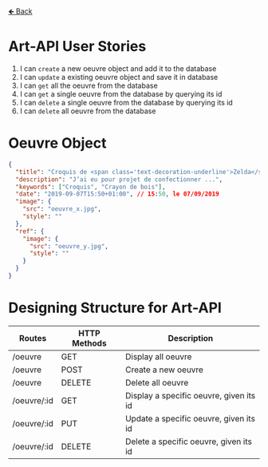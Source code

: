 [🡸 Back](./README.md)
# Art-API User Stories

1. I can `create` a new oeuvre object and add it to the database
2. I can `update` a existing oeuvre object and save it in database
3. I can `get` all the oeuvre from the database
4. I can `get` a single oeuvre from the database by querying its id 
5. I can `delete` a single oeuvre from the database by querying its id 
6. I can `delete` all oeuvre from the database  

# Oeuvre Object

```JSON
{
  "title": "Croquis de <span class='text-decoration-underline'>Zelda</span> 1/3",
  "description": "J’ai eu pour projet de confectionner ...",
  "keywords": ["Croquis", "Crayon de bois"],
  "date": "2019-09-07T15:50+01:00", // 15:50, le 07/09/2019
  "image": {
    "src": "oeuvre_x.jpg",
    "style": ""
  },
  "ref": {
    "image": {
      "src": "oeuvre_y.jpg",
      "style": ""
    }
  }
}
```

# Designing Structure for Art-API
| Routes | HTTP Methods | Description |
|-----|---|---|
| /oeuvre | GET | Display all oeuvre |
| /oeuvre | POST | Create a new oeuvre |
| /oeuvre | DELETE | Delete all oeuvre |
| /oeuvre/:id | GET | Display a specific oeuvre, given its id |
| /oeuvre/:id | PUT | Update a specific oeuvre, given its id |
| /oeuvre/:id | DELETE | Delete a specific oeuvre, given its id |